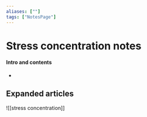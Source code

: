```yaml
---
aliases: [""]
tags: ["NotesPage"]
---
```


# Stress concentration notes

#### Intro and contents
- 


## Expanded articles
![[stress concentration]]